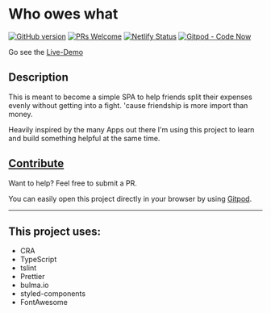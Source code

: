 # Who owes what

[![GitHub version](https://img.shields.io/github/package-json/v/bastibuck/who-owes-what.svg)](https://github.com/bastibuck/who-owes-what)
[![PRs Welcome](https://img.shields.io/badge/PRs-welcome-brightgreen.svg)](https://github.com/bastibuck/who-owes-what/blob/master/CONTRIBUTING.md)
[![Netlify Status](https://img.shields.io/endpoint.svg?url=https%3A%2F%2Fdeveloper.oswaldlabs.com%2Fnetlify-status%2F19190b71-a594-4a95-a658-c9f01723abea)](https://app.netlify.com/sites/who-owes-what/deploys)
[![Gitpod - Code Now](https://img.shields.io/badge/Gitpod-code%20now-blue.svg)](https://gitpod.io#https://github.com/bastibuck/who-owes-what)

Go see the [Live-Demo](https://wow.bastibuck.de)

## Description

This is meant to become a simple SPA to help friends split their expenses evenly without getting into a fight. 'cause friendship is more import than money.

Heavily inspired by the many Apps out there I'm using this project to learn and build something helpful at the same time.

## [Contribute](./CONTRIBUTING.md)

Want to help? Feel free to submit a PR.

You can easily open this project directly in your browser by using [Gitpod](https://gitpod.io#https://github.com/bastibuck/who-owes-what).

---

## This project uses:

- CRA
- TypeScript
- tslint
- Prettier
- bulma.io
- styled-components
- FontAwesome
